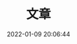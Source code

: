 ---
pageComponent: 
  name: Catalogue
  data: 
    key: 04.文章
    imgUrl: https://avatars.githubusercontent.com/u/89166015?v=4
    description: 单篇文章
title: 文章
date: 2022-01-09 20:06:44
permalink: /blog
sidebar: false
article: false
comment: false
editLink: false
---